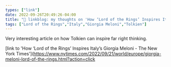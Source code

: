 ```yaml
---
types: ["link"]
date: 2022-09-26T20:49:26-04:00
title: "🔗 linkblog: my thoughts on 'How ‘Lord of the Rings’ Inspires Italy’s Giorgia Meloni - The New York Times'"
tags: ["Lord of the Rings","Italy","Giorgia Meloni","Tolkien"]
---
```

Very interesting article on how Tolkien can inspire far right thinking.
 

[link to 'How ‘Lord of the Rings’ Inspires Italy’s Giorgia Meloni - The New York Times'](https://www.nytimes.com/2022/09/21/world/europe/giorgia-meloni-lord-of-the-rings.html?action=click
